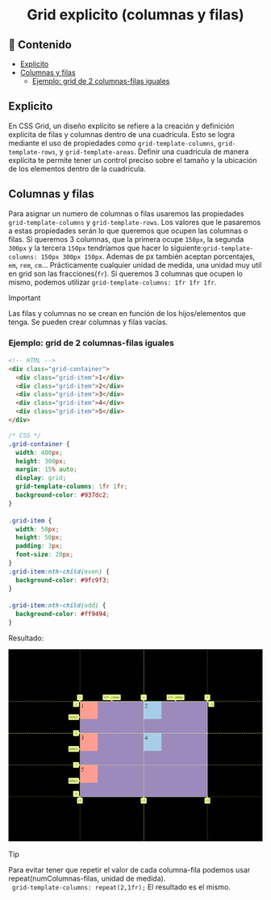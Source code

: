 <h1 align="center">Grid explicito (columnas y filas)</h1>

<h2>📑 Contenido</h2>

- [Explicito](#explicito)
- [Columnas y filas](#columnas-y-filas)
  - [Ejemplo: grid de 2 columnas-filas iguales](#ejemplo-grid-de-2-columnas-filas-iguales)

## Explicito

En CSS Grid, un diseño explícito se refiere a la creación y definición explícita de filas y columnas dentro de una cuadrícula. Esto se logra mediante el uso de propiedades como `grid-template-columns`, `grid-template-rows`, y `grid-template-areas`. Definir una cuadrícula de manera explícita te permite tener un control preciso sobre el tamaño y la ubicación de los elementos dentro de la cuadrícula.

## Columnas y filas

Para asignar un numero de columnas o filas usaremos las propiedades `grid-template-columns` y `grid-template-rows`. Los valores que le pasaremos a estas propiedades serán lo que queremos que ocupen las columnas o filas. Si queremos 3 columnas, que la primera ocupe `150px`, la segunda `300px` y la tercera `150px` tendríamos que hacer lo siguiente:`grid-template-columns: 150px 300px 150px`. Ademas de px también aceptan porcentajes, `em`, `rem`, `cm`... Prácticamente cualquier unidad de medida, una unidad muy util en grid son las fracciones(`fr`). Si queremos 3 columnas que ocupen lo mismo, podemos utilizar `grid-template-columns: 1fr 1fr 1fr`.

> [!IMPORTANT]
>
> Las filas y columnas no se crean en función de los hijos/elementos que tenga. Se pueden crear columnas y filas vacías.

### Ejemplo: grid de 2 columnas-filas iguales

```html
<!-- HTML -->
<div class="grid-container">
  <div class="grid-item">1</div>
  <div class="grid-item">2</div>
  <div class="grid-item">3</div>
  <div class="grid-item">4</div>
  <div class="grid-item">5</div>
</div>
```

```css
/* CSS */
.grid-container {
  width: 400px;
  height: 300px;
  margin: 15% auto;
  display: grid;
  grid-template-columns: 1fr 1fr;
  background-color: #937dc2;
}

.grid-item {
  width: 50px;
  height: 50px;
  padding: 3px;
  font-size: 20px;
}
.grid-item:nth-child(even) {
  background-color: #9fc9f3;
}

.grid-item:nth-child(odd) {
  background-color: #ff9494;
}
```

Resultado:

![Grid columnas y row](./img/column-row-basico.png)

> [!TIP]
>
> Para evitar tener que repetir el valor de cada columna-fila podemos usar repeat(numColumnas-filas, unidad de medida). <br> ` grid-template-columns: repeat(2,1fr);` El resultado es el mismo.

